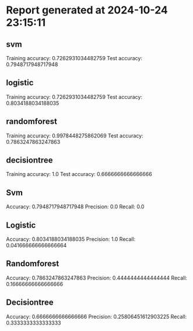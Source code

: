 # Report generated at 2024-10-24 23:15:11
## svm

Training accuracy: 0.7262931034482759
Test accuracy: 0.7948717948717948

## logistic

Training accuracy: 0.7262931034482759
Test accuracy: 0.8034188034188035

## randomforest

Training accuracy: 0.9978448275862069
Test accuracy: 0.7863247863247863

## decisiontree

Training accuracy: 1.0
Test accuracy: 0.6666666666666666

## Svm

Accuracy: 0.7948717948717948
Precision: 0.0
Recall: 0.0

## Logistic

Accuracy: 0.8034188034188035
Precision: 1.0
Recall: 0.041666666666666664

## Randomforest

Accuracy: 0.7863247863247863
Precision: 0.4444444444444444
Recall: 0.16666666666666666

## Decisiontree

Accuracy: 0.6666666666666666
Precision: 0.25806451612903225
Recall: 0.3333333333333333

